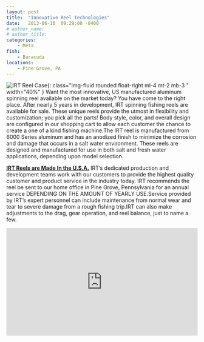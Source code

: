 ```yaml
---
layout: post
title:  "Innovative Reel Technologies"
date:   2013-06-16  09:29:00 -0400
# author_name: 
# author_title: 
categories: 
    - Meta
fish: 
    - Baracuda
locations:
    - Pine Grove, PA
---
```


![IRT Reel Case](/assets/images/blog--case2.png){: class="img-fluid rounded float-right ml-4 mt-2 mb-3 " width="40%"  }
Want the most innovative, US manufactured aluminum spinning reel available on the market today? You have come to the right place. After nearly 5 years in development, IRT spinning fishing reels are available for sale. These unique reels provide the utmost in flexibility and customization; you pick all the parts! Body style, color, and overall design are configured in our shopping cart to allow each customer the chance to create a one of a kind fishing machine.The IRT reel is manufactured from 6000 Series aluminum and has an anodized finish to minimize the corrosion and damage that occurs in a salt water environment. These reels are designed and manufactured for use in both salt and fresh water applications, depending upon model selection.

[**IRT Reels are Made In the U.S.A.**](/spinning-reels#irt) IRT’s dedicated production and development teams work with our customers to provide the highest quality customer and product service in the industry today. IRT recommends the reel be sent to our home office in Pine Grove, Pennsylvania for an annual service DEPENDING ON THE AMOUNT OF YEARLY USE.Service provided by IRT’s expert personnel can include maintenance from normal wear and tear to severe damage from a rough fishing trip.IRT can also make adjustments to the drag, gear operation, and reel balance, just to name a few.



<style>
  .video-responsive{
    overflow:hidden;
    padding-bottom:56.25%;
    position:relative;
    height:0;
  }
  .video-responsive iframe{
    left:0;
    top:0;
    height:100%;
    width:100%;
    position:absolute;
  }
</style>
<div class="video-responsive">
    <iframe src="http://www.youtube.com/embed/yEYg6DkhYBs?rel=0" height="360" width="480" frameborder="0"></iframe>
</div>